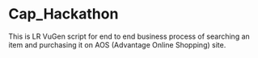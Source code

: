# Cap_Hackathon
This is LR VuGen script for end to end business process of searching an item and purchasing it on AOS (Advantage Online Shopping) site.
